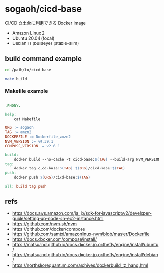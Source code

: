 # sogaoh/cicd-base

CI/CD の土台に利用できる Docker image

- Amazon Linux 2 
- Ubuntu 20.04 (focal)
- Debian 11 (bullseye) (stable-slim)


## build command example

```bash 
cd /path/to/cicd-base
```

```bash
make build
```

### Makefile example

```Makefile

.PHONY:

help:
	cat Makefile

ORG := sogaoh
TAG := amzn2
DOCKERFILE := Dockerfile_amzn2
NVM_VERSION := v0.39.1
COMPOSE_VERSION := v2.6.1

build:
	docker build --no-cache -t cicd-base:$(TAG) --build-arg NVM_VERSION=$(NVM_VERSION) --build-arg COMPOSE_VERSION=$(COMPOSE_VERSION) -f ./$(DOCKERFILE) .
tag:
	docker tag cicd-base:$(TAG) $(ORG)/cicd-base:$(TAG)
push:
	docker push $(ORG)/cicd-base:$(TAG)

all: build tag push
```


## refs

- https://docs.aws.amazon.com/ja_jp/sdk-for-javascript/v2/developer-guide/setting-up-node-on-ec2-instance.html
- https://github.com/nvm-sh/nvm
- https://github.com/docker/compose
- https://github.com/samtoi/amazonlinux-nvm/blob/master/Dockerfile
- https://docs.docker.com/compose/install/
- https://matsuand.github.io/docs.docker.jp.onthefly/engine/install/ubuntu/
- https://matsuand.github.io/docs.docker.jp.onthefly/engine/install/debian/
- https://northshorequantum.com/archives/dockerbuild_tz_hang.html
